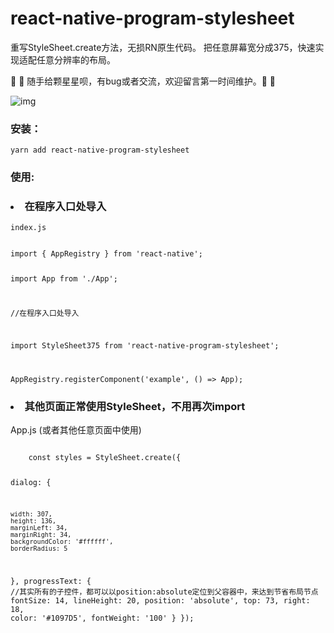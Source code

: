# react-native-program-stylesheet
重写StyleSheet.create方法，无损RN原生代码。
把任意屏幕宽分成375，快速实现适配任意分辨率的布局。

🤗 🤗 随手给颗星星呗，有bug或者交流，欢迎留言第一时间维护。🤗 🤗<br>

![img](https://github.com/iberHK/react-native-program-stylesheet/blob/master/screenshot/demo.png?raw=true)

### 安装：
<code>yarn add react-native-program-stylesheet</code><br>

### 使用:
### <li>在程序入口处导入</li>
<code>index.js</code>

<code>
import { AppRegistry } from 'react-native';

import App from './App';

//在程序入口处导入

import StyleSheet375 from 'react-native-program-stylesheet';

AppRegistry.registerComponent('example', () => App);
</code>


### <li>其他页面正常使用StyleSheet，不用再次import</li>
App.js (或者其他任意页面中使用)

<code>
    const styles = StyleSheet.create({

  dialog: {
      
    width: 307,
    height: 136,
    marginLeft: 34,
    marginRight: 34,
    backgroundColor: '#ffffff',
    borderRadius: 5
  },
  progressText: { //其实所有的子控件，都可以以position:absolute定位到父容器中，来达到节省布局节点
    fontSize: 14,
    lineHeight: 20,
    position: 'absolute',
    top: 73,
    right: 18,
    color: '#1097D5',
    fontWeight: '100'
  }
});
</code>